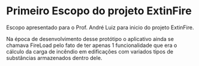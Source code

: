 <h1> Primeiro Escopo do projeto ExtinFire </h1>



Escopo apresentado para o Prof. André Luiz para inicio do projeto ExtinFire.

Na época de desenvolvimento desse protótipo o aplicativo ainda se chamava FireLoad pelo fato de ter apenas 1 funcionalidade que era o cálculo da carga de incêndio em edificações com variados tipos de substâncias armazenados dentro dele.